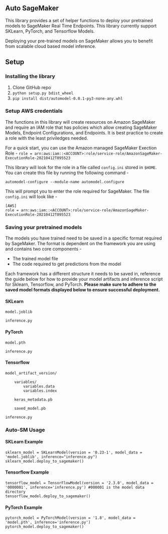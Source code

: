 ## Auto SageMaker

This library provides a set of helper functions to deploy your pretrained models to SageMaker Real Time Endpoints. This library currently support SKLearn, PyTorch, and Tensorflow Models. 

Deploying your pre-trained models on SageMaker allows you to benefit from scalable cloud based model inference. 

## Setup

### Installing the library
1. Clone GitHub repo
2. `python setup.py bdist_wheel`
3. `pip install dist/automodel-0.0.1-py3-none-any.whl`

### Setup AWS credentials
The functions in this library will create resources on Amazon SageMaker and require an IAM role that has policies which allow creating SageMaker Models, Endpoint Configurations, and Endpoints. It is best practice to create a role with the least priviledges needed. 

For a quick start, you can use the Amazon managed SageMaker Exection Role - 
`role = arn:aws:iam::<ACCOUNT>:role/service-role/AmazonSageMaker-ExecutionRole-20210412T095523`

This library will look for the role in a file called `config.ini` stored in `$HOME`. You can create this file by running the following command - 

`automodel-configure --module-name automodel.configure`

This will prompt you to enter the role required for SageMaker. The file `config.ini` will look like - 

```
[AWS]
role = arn:aws:iam::<ACCOUNT>:role/service-role/AmazonSageMaker-ExecutionRole-20210412T095523
```

### Saving your pretrained models

The models you have trained need to be saved in a specific format required by SageMaker. The format is dependent on the framework you are using and contains two core components -
* The trained model file
* The code required to get predictions from the model

Each framework has a different structure it needs to be saved in, reference the guide below for how to provide your model artifacts and inference script for Sklearn, Tensorflow, and PyTorch. **Please make sure to adhere to the saved model formats displayed below to ensure successful deployment.**

#### SKLearn
```
model.joblib

inference.py
```
#### PyTorch
```
model.pth

inference.py
```

#### Tensorflow
```
model_artifact_version/

    variables/
        variables.data
        variables.index

    keras_metadata.pb
    
    saved_model.pb
    
inference.py
```

### Auto-SM Usage

#### SKLearn Example
```
sklearn_model = SKLearnModel(version = '0.23-1', model_data = 'model.joblib', inference="inference.py")
sklearn_model.deploy_to_sagemaker()
```

#### Tensorflow Example
```
tensorflow_model = TensorFlowModel(version = '2.3.0', model_data = '0000001', inference='inference.py') #000001 is the model data directory
tensorflow_model.deploy_to_sagemaker()
```

#### PyTorch Example
```
pytorch_model = PyTorchModel(version = '1.8', model_data = 'model.pth', inference='inference.py')
pytorch_model.deploy_to_sagemaker()
```
